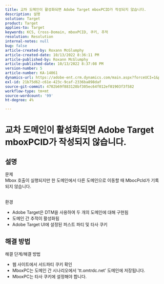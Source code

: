```yaml
---
title: 교차 도메인이 활성화되면 Adobe Target mboxPCID가 작성되지 않습니다.
description: 설명
solution: Target
product: Target
applies-to: Target
keywords: KCS, Cross-Domain, mboxPCID, 쿠키, 추적
resolution: Resolution
internal-notes: null
bug: false
article-created-by: Roxann McGlumphy
article-created-date: 10/13/2022 8:36:11 PM
article-published-by: Roxann McGlumphy
article-published-date: 10/13/2022 8:37:08 PM
version-number: 5
article-number: KA-14061
dynamics-url: https://adobe-ent.crm.dynamics.com/main.aspx?forceUCI=1&pagetype=entityrecord&etn=knowledgearticle&id=3513a2ab-364b-ed11-bba1-000d3a3064b8
exl-id: 21b75d62-c61e-423c-9caf-2336ba898daf
source-git-commit: 4702b69f883128bf305ec64f012ef01903f3f582
workflow-type: tm+mt
source-wordcount: '99'
ht-degree: 4%

---
```


# 교차 도메인이 활성화되면 Adobe Target mboxPCID가 작성되지 않습니다.

## 설명

문제<br>
Mbox 호출이 실행되지만 한 도메인에서 다른 도메인으로 이동할 때 MbocPcId가 기록되지 않습니다.


<br>환경<br>
- Adobe Target은 DTM을 사용하여 두 개의 도메인에 대해 구현됨
- 도메인 간 추적이 활성화됨
- Adobe Target UI에 설정된 퍼스트 파티 및 타사 쿠키



## 해결 방법

해결 단계/해결 방법
- 웹 사이트에서 서드파티 쿠키 확인
- MboxPC는 도메인 간 시나리오에서 &#39;tt.omtrdc.net&#39; 도메인에 저장됩니다.
- MboxPC는 타사 쿠키에 설정해야 합니다.
